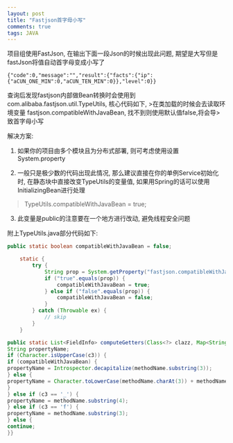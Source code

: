 ```yaml
---
layout: post
title: "Fastjson首字母小写"
comments: true
tags: JAVA
---
```


项目组使用FastJson, 在输出下面一段Json的时候出现此问题, 期望是大写但是fastJson将值自动首字母变成小写了

```
{"code":0,"message":"","result":{"facts":{"ip":{"aCUN_ONE_MIN":0,"aCUN_TEN_MIN":0}},"level":0}}
```
查询后发现fastjson内部做Bean转换时会使用到 com.alibaba.fastjson.util.TypeUtils, 核心代码如下, >在类加载的时候会去读取环境变量 fastjson.compatibleWithJavaBean, 找不到则使用默认值false,将会导>致首字母小写

解决方案:

1. 如果你的项目由多个模块且为分布式部署, 则可考虑使用设置System.property

2. 一般只是极少数的代码出现此情况, 那么建议直接在你的单例Service初始化时, 在静态块中直接改变TypeUtils的变量值, 如果用Spring的话可以使用InitializingBean进行处理
> TypeUtils.compatibleWithJavaBean = true;
3. 此变量是public的注意要在一个地方进行改动, 避免线程安全问题
 
附上TypeUtils.java部分代码如下:

```java
public static boolean compatibleWithJavaBean = false;

    static {
        try {
            String prop = System.getProperty("fastjson.compatibleWithJavaBean");
            if ("true".equals(prop)) {
                compatibleWithJavaBean = true;
            } else if ("false".equals(prop)) {
                compatibleWithJavaBean = false;
            }
        } catch (Throwable ex) {
            // skip
        }
    }

public static List<FieldInfo> computeGetters(Class<?> clazz, Map<String, String> aliasMap, boolean sorted) {
String propertyName;
if (Character.isUpperCase(c3)) {
if (compatibleWithJavaBean) {
propertyName = Introspector.decapitalize(methodName.substring(3));
} else {
propertyName = Character.toLowerCase(methodName.charAt(3)) + methodName.substring(4);
}
} else if (c3 == '_') {
propertyName = methodName.substring(4);
} else if (c3 == 'f') {
propertyName = methodName.substring(3);
} else {
continue;
}}
```
